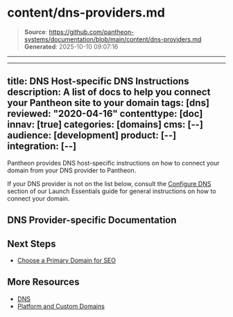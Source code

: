 # content/dns-providers.md

> **Source**: https://github.com/pantheon-systems/documentation/blob/main/content/dns-providers.md
> **Generated**: 2025-10-10 09:07:16

---

---
title: DNS Host-specific DNS Instructions
description: A list of docs to help you connect your Pantheon site to your domain
tags: [dns]
reviewed: "2020-04-16"
contenttype: [doc]
innav: [true]
categories: [domains]
cms: [--]
audience: [development]
product: [--]
integration: [--]
---

Pantheon provides DNS host-specific instructions on how to connect your domain from your DNS provider to Pantheon.

If your DNS provider is not on the list below, consult the [Configure DNS](/guides/launch/configure-dns) section of our Launch Essentials guide for general instructions on how to connect your domain.

## DNS Provider-specific Documentation

<DNSProviderDocs />

## Next Steps

- [Choose a Primary Domain for SEO](/guides/launch/redirects)

## More Resources

- [DNS](/guides/domains/dns)
- [Platform and Custom Domains](/guides/domains)
